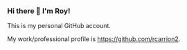 ### Hi there 👋 I'm Roy!

This is my personal GitHub account.

My work/professional profile is https://github.com/rcarrion2.
